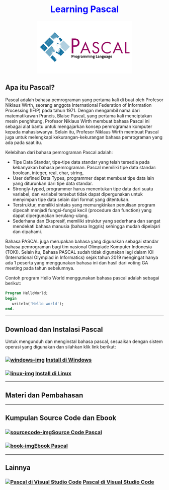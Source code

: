 <h1 align="center" style="color:blue">Learning Pascal</h1>

<p align="center">
<img src="img/logo.png" alt="15">

## Apa itu Pascal?

Pascal adalah bahasa pemrograman yang pertama kali di buat oleh Profesor Niklaus Wirth, seorang anggota International Federation of Information Processing (IFIP) pada tahun 1971. Dengan mengambil nama dari matematikawan Prancis, Blaise Pascal, yang pertama kali menciptakan mesin penghitung, Profesor Niklaus Wirth membuat bahasa Pascal ini sebagai alat bantu untuk mengajarkan konsep pemrograman komputer kepada mahasiswanya. Selain itu, Profesor Niklaus Wirth membuat Pascal juga untuk melengkapi kekurangan-kekurangan bahasa pemrograman yang ada pada saat itu.

Kelebihan dari bahasa pemrograman Pascal adalah:

- Tipe Data Standar, tipe-tipe data standar yang telah tersedia pada kebanyakan bahasa pemrograman. Pascal memiliki tipe data standar: boolean, integer, real, char, string,
- User defined Data Types, programmer dapat membuat tipe data lain yang diturunkan dari tipe data standar.
- Strongly-typed, programmer harus menentukan tipe data dari suatu variabel, dan variabel tersebut tidak dapat dipergunakan untuk menyimpan tipe data selain dari format yang ditentukan.
- Terstruktur, memiliki sintaks yang memungkinkan penulisan program dipecah menjadi fungsi-fungsi kecil (procedure dan function) yang dapat dipergunakan berulang-ulang.
- Sederhana dan Ekspresif, memiliki struktur yang sederhana dan sangat mendekati bahasa manusia (bahasa Inggris) sehingga mudah dipelajari dan dipahami.

Bahasa PASCAL juga merupakan bahasa yang digunakan sebagai standar bahasa pemrograman bagi tim nasional Olimpiade Komputer Indonesia (TOKI). Selain itu, Bahasa PASCAL sudah tidak digunakan lagi dalam IOI (International Olympiad in Informatics) sejak tahun 2019 mengingat hanya ada 1 peserta yang menggunakan bahasa ini dan hasil dari voting GA meeting pada tahun sebelumnya.

Contoh program Hello World menggunakan bahasa pascal adalah sebagai berikut:

```pascal
Program HelloWorld;
begin
   writeln('Hello world');
end.
```

<hr>

## Download dan Instalasi Pascal

Untuk mengunduh dan menginstal bahasa pascal, sesuaikan dengan sistem operasi yang digunakan dan silahkan klik link berikut:

### [![windows-img]][windows-guide] [Install di Windows][windows-guide]

### [![linux-img]][linux-guide] [Install di Linux][linux-guide]

<hr>

## Materi dan Pembahasan


<hr>

## Kumpulan Source Code dan Ebook
### [![sourcecode-img]][source-code][Source Code Pascal][source-code]
### [![book-img]][Ebook][Ebook Pascal][EBook]

<hr>

## Lainnya
### [![Pascal di Visual Studio Code][vscode-img]][vscode-guide] [Pascal di Visual Studio Code][vscode-guide]
<!-- Image -->

[windows-img]: https://img.icons8.com/color/24/000000/windows-10.png
[linux-img]: https://img.icons8.com/color/24/000000/linux--v1.png
[vscode-img]: https://img.icons8.com/color/24/000000/visual-studio--v1.png
[sourcecode-img]: https://img.icons8.com/color/24/000000/source-code.png
[book-img]:https://img.icons8.com/fluency/24/000000/book.png

<!-- Internal Link -->

[windows-guide]: ./install_windows/install_pascal_windows.md
[linux-guide]: ./install_linux/install_pascal_linux.md
[vscode-guide]: ./vscode_guide.md
[source-code]: https://github.com/putuwahyu29/Learning_Pascal/tree/master/SourceCode
[EBook]: https://github.com/putuwahyu29/Learning_Pascal/tree/master/Ebook